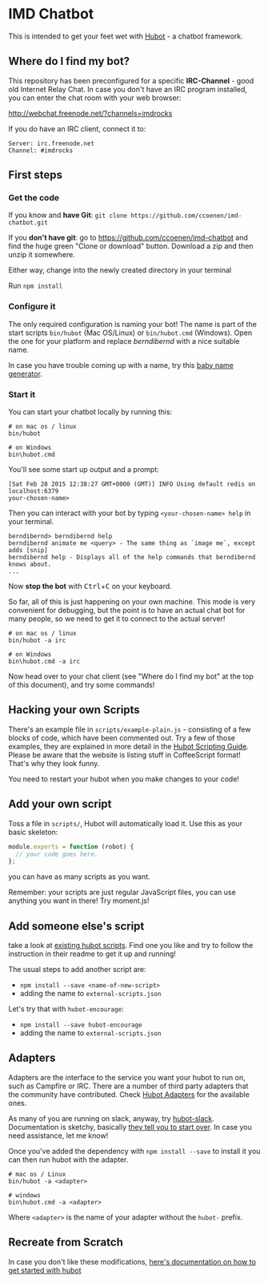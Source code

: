 # IMD Chatbot

This is intended to get your feet wet with [Hubot](https://hubot.github.com/) -
a chatbot framework.

## Where do I find my bot?

This repository has been preconfigured for a specific **IRC-Channel** - good old
Internet Relay Chat. In case you don't have an IRC program installed, you can
enter the chat room with your web browser:

http://webchat.freenode.net/?channels=imdrocks

If you do have an IRC client, connect it to:

```
Server: irc.freenode.net
Channel: #imdrocks
```

## First steps

### Get the code

If you know and **have Git**: `git clone https://github.com/ccoenen/imd-chatbot.git`

If you **don't have git**: go to https://github.com/ccoenen/imd-chatbot and
find the huge green "Clone or download" button. Download a zip and then unzip
it somewhere.

Either way, change into the newly created directory in your terminal  

Run `npm install`

### Configure it

The only required configuration is naming your bot! The name is part of the
start scripts `bin/hubot` (Mac OS/Linux) or `bin/hubot.cmd` (Windows). Open
the one for your platform and replace *berndibernd* with a nice suitable name.

In case you have trouble coming up with a name, try this [baby name generator](http://www.babynames.co.uk/name-builder/?randomname=1).

### Start it

You can start your chatbot locally by running this:

    # on mac os / linux
    bin/hubot
    
    # on Windows
    bin\hubot.cmd

You'll see some start up output and a prompt:

    [Sat Feb 28 2015 12:38:27 GMT+0000 (GMT)] INFO Using default redis on localhost:6379
    your-chosen-name>

Then you can interact with your bot by typing `<your-chosen-name> help` in your terminal.

    berndibernd> berndibernd help
    berndibernd animate me <query> - The same thing as `image me`, except adds [snip]
    berndibernd help - Displays all of the help commands that berndibernd knows about.
    ...

Now **stop the bot** with <kbd>Ctrl</kbd>+<kbd>C</kbd> on your keyboard.

So far, all of this is just happening on your own machine. This mode is very
convenient for debugging, but the point is to have an actual chat bot for many
people, so we need to get it to connect to the actual server!

    # on mac os / linux
    bin/hubot -a irc
    
    # on Windows
    bin\hubot.cmd -a irc

Now head over to your chat client (see "Where do I find my bot" at the top of this
document), and try some commands!

## Hacking your own Scripts

There's an example file in `scripts/example-plain.js` - consisting of a few
blocks of code, which have been commented out. Try a few of those examples, they
are explained in more detail in the [Hubot Scripting Guide](https://hubot.github.com/docs/scripting/).
Please be aware that the website is listing stuff in CoffeeScript format! That's
why they look funny.

You need to restart your hubot when you make changes to your code!

## Add your own script

Toss a file in `scripts/`, Hubot will automatically load it. Use this as your
basic skeleton:

```JavaScript
module.exports = function (robot) {
  // your code goes here.
};
```

you can have as many scripts as you want.

Remember: your scripts are just regular JavaScript files, you can use anything
you want in there! Try moment.js!

## Add someone else's script

take a look at [existing hubot scripts](https://www.npmjs.com/browse/keyword/hubot-scripts).
Find one you like and try to follow the instruction in their readme to get it
up and running!

The usual steps to add another script are:

* `npm install --save <name-of-new-script>`
* adding the name to `external-scripts.json`

Let's try that with `hubot-encourage`:

* `npm install --save hubot-encourage`
* adding the name to `external-scripts.json`


## Adapters

Adapters are the interface to the service you want your hubot to run on, such
as Campfire or IRC. There are a number of third party adapters that the
community have contributed. Check [Hubot Adapters][hubot-adapters] for the
available ones.

As many of you are running on slack, anyway, try [hubot-slack](https://github.com/SlackAPI/hubot-slack).
Documentation is sketchy, basically [they tell you to start over](https://slackapi.github.io/hubot-slack/).
In case you need assistance, let me know!

Once you've added the dependency with `npm install --save` to install it you
can then run hubot with the adapter.

    # mac os / Linux
    bin/hubot -a <adapter>
    
    # windows
    bin\hubot.cmd -a <adapter>

Where `<adapter>` is the name of your adapter without the `hubot-` prefix.

[hubot-adapters]: https://hubot.github.com/docs/adapters/

## Recreate from Scratch

In case you don't like these modifications, [here's documentation on how to get
started with hubot](https://hubot.github.com/docs/)
